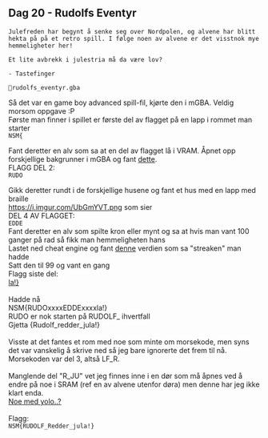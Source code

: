 ## Dag 20 - Rudolfs Eventyr

```
Julefreden har begynt å senke seg over Nordpolen, og alvene har blitt hekta på på et retro spill. I følge noen av alvene er det visstnok mye hemmeligheter her!

Et lite avbrekk i julestria må da være lov?

- Tastefinger

📎rudolfs_eventyr.gba
```

Så det var en game boy advanced spill-fil, kjørte den i mGBA. Veldig morsom oppgave :P\
Første man finner i spillet er første del av flagget på en lapp i rommet man starter\
`NSM{`

Fant deretter en alv som sa at en del av flagget lå i VRAM. Åpnet opp forskjellige bakgrunner i mGBA og fant [dette](https://i.imgur.com/weVQe9B.png).\
FLAGG DEL 2:\
`RUDO`


Gikk deretter rundt i de forskjellige husene og fant et hus med en lapp med braille \
https://i.imgur.com/UbGmYVT.png som sier \
DEL 4 AV FLAGGET: \
`EDDE`
\
Fant deretter en alv som spilte kron eller mynt og sa at hvis man vant 100 ganger på rad så fikk man hemmeligheten hans\
Lastet ned cheat engine og fant [denne](https://i.imgur.com/XmB9GM9.png) verdien som sa "streaken" man hadde\
Satt den til 99 og vant en gang\
Flagg siste del: \
[la!}](https://i.imgur.com/UR87qG1.png)\
\
Hadde nå\
NSM{RUDOxxxxEDDExxxxla!}\
RUDO er nok starten på RUDOLF_ ihvertfall\
Gjetta {Rudolf_redder_jula!}\
\
Visste at det fantes et rom med noe som minte om morsekode, men syns det var vanskelig å skrive ned så jeg bare ignorerte det frem til nå.\
Morsekoden var del 3, altså LF_R.\
\
Manglende del "R_JU" vet jeg finnes inne i en dør som må åpnes ved å endre på noe i SRAM (ref en av alvene utenfor døra) men denne har jeg ikke klart enda.\
[Noe med yolo..?](https://i.imgur.com/lIWl9oO.png)\
\
Flagg:\
`NSM{RUDOLF_Redder_jula!}`